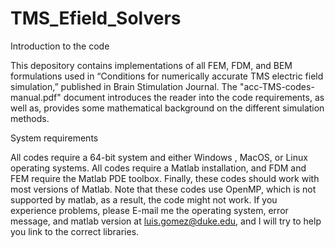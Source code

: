 # TMS_Efield_Solvers
Introduction to the code

This depository contains implementations of all FEM, FDM, and BEM formulations used in “Conditions for numerically accurate TMS electric field simulation,” published in Brain Stimulation Journal. The "acc-TMS-codes-manual.pdf" document introduces the reader into the code requirements, as well as, provides some mathematical background on the different simulation methods.

System requirements

All codes require a 64-bit system and either Windows , MacOS, or Linux operating systems. All codes require a Matlab installation, and FDM and FEM require the Matlab PDE toolbox. Finally, these codes should work with most versions of Matlab. Note that these codes use OpenMP, which is not supported by matlab, as a result, the code might not work. If you experience problems, please E-mail me the operating system, error message, and matlab version at luis.gomez@duke.edu, and I will try to help you link to the correct libraries.
